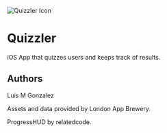 ![Quizzler Icon](https://dl.dropboxusercontent.com/s/sgqkoqwdlludkz1/Quizzler%20Icon-60%402x.png?dl=0)

# Quizzler

iOS App that quizzes users and keeps track of results.

## Authors

Luis M Gonzalez

Assets and data provided by London App Brewery.

ProgressHUD by relatedcode.
